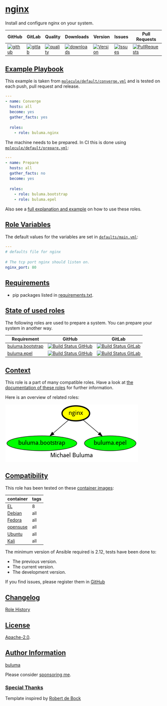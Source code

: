 # [nginx](#nginx)

Install and configure nginx on your system.

|GitHub|GitLab|Quality|Downloads|Version|Issues|Pull Requests|
|------|------|-------|---------|-------|------|-------------|
|[![github](https://github.com/buluma/ansible-role-nginx/workflows/Ansible%20Molecule/badge.svg)](https://github.com/buluma/ansible-role-nginx/actions)|[![gitlab](https://gitlab.com/shadowwalker/ansible-role-nginx/badges/master/pipeline.svg)](https://gitlab.com/shadowwalker/ansible-role-nginx)|[![quality](https://img.shields.io/ansible/quality/54561)](https://galaxy.ansible.com/buluma/nginx)|[![downloads](https://img.shields.io/ansible/role/d/54561)](https://galaxy.ansible.com/buluma/nginx)|[![Version](https://img.shields.io/github/release/buluma/ansible-role-nginx.svg)](https://github.com/buluma/ansible-role-nginx/releases/)|[![Issues](https://img.shields.io/github/issues/buluma/ansible-role-nginx.svg)](https://github.com/buluma/ansible-role-nginx/issues/)|[![PullRequests](https://img.shields.io/github/issues-pr-closed-raw/buluma/ansible-role-nginx.svg)](https://github.com/buluma/ansible-role-nginx/pulls/)|

## [Example Playbook](#example-playbook)

This example is taken from [`molecule/default/converge.yml`](https://github.com/buluma/ansible-role-nginx/blob/master/molecule/default/converge.yml) and is tested on each push, pull request and release.

```yaml
---
- name: Converge
  hosts: all
  become: yes
  gather_facts: yes

  roles:
    - role: buluma.nginx
```

The machine needs to be prepared. In CI this is done using [`molecule/default/prepare.yml`](https://github.com/buluma/ansible-role-nginx/blob/master/molecule/default/prepare.yml):

```yaml
---
- name: Prepare
  hosts: all
  gather_facts: no
  become: yes

  roles:
    - role: buluma.bootstrap
    - role: buluma.epel
```

Also see a [full explanation and example](https://buluma.github.io/how-to-use-these-roles.html) on how to use these roles.

## [Role Variables](#role-variables)

The default values for the variables are set in [`defaults/main.yml`](https://github.com/buluma/ansible-role-nginx/blob/master/defaults/main.yml):

```yaml
---
# defaults file for nginx

# The tcp port nginx should listen on.
nginx_port: 80
```

## [Requirements](#requirements)

- pip packages listed in [requirements.txt](https://github.com/buluma/ansible-role-nginx/blob/master/requirements.txt).

## [State of used roles](#state-of-used-roles)

The following roles are used to prepare a system. You can prepare your system in another way.

| Requirement | GitHub | GitLab |
|-------------|--------|--------|
|[buluma.bootstrap](https://galaxy.ansible.com/buluma/bootstrap)|[![Build Status GitHub](https://github.com/buluma/ansible-role-bootstrap/workflows/Ansible%20Molecule/badge.svg)](https://github.com/buluma/ansible-role-bootstrap/actions)|[![Build Status GitLab](https://gitlab.com/shadowwalker/ansible-role-bootstrap/badges/master/pipeline.svg)](https://gitlab.com/shadowwalker/ansible-role-bootstrap)|
|[buluma.epel](https://galaxy.ansible.com/buluma/epel)|[![Build Status GitHub](https://github.com/buluma/ansible-role-epel/workflows/Ansible%20Molecule/badge.svg)](https://github.com/buluma/ansible-role-epel/actions)|[![Build Status GitLab](https://gitlab.com/shadowwalker/ansible-role-epel/badges/master/pipeline.svg)](https://gitlab.com/shadowwalker/ansible-role-epel)|

## [Context](#context)

This role is a part of many compatible roles. Have a look at [the documentation of these roles](https://buluma.github.io/) for further information.

Here is an overview of related roles:

![dependencies](https://raw.githubusercontent.com/buluma/ansible-role-nginx/png/requirements.png "Dependencies")

## [Compatibility](#compatibility)

This role has been tested on these [container images](https://hub.docker.com/u/buluma):

|container|tags|
|---------|----|
|[EL](https://hub.docker.com/repository/docker/buluma/enterpriselinux/general)|8|
|[Debian](https://hub.docker.com/repository/docker/buluma/debian/general)|all|
|[Fedora](https://hub.docker.com/repository/docker/buluma/fedora/general)|all|
|[opensuse](https://hub.docker.com/repository/docker/buluma/opensuse/general)|all|
|[Ubuntu](https://hub.docker.com/repository/docker/buluma/ubuntu/general)|all|
|[Kali](https://hub.docker.com/repository/docker/buluma/kali/general)|all|

The minimum version of Ansible required is 2.12, tests have been done to:

- The previous version.
- The current version.
- The development version.

If you find issues, please register them in [GitHub](https://github.com/buluma/ansible-role-nginx/issues)

## [Changelog](#changelog)

[Role History](https://github.com/buluma/ansible-role-nginx/blob/master/CHANGELOG.md)

## [License](#license)

[Apache-2.0](https://github.com/buluma/ansible-role-nginx/blob/master/LICENSE).

## [Author Information](#author-information)

[buluma](https://buluma.github.io/)

Please consider [sponsoring me](https://github.com/sponsors/buluma).

### [Special Thanks](#special-thanks)

Template inspired by [Robert de Bock](https://github.com/robertdebock)
